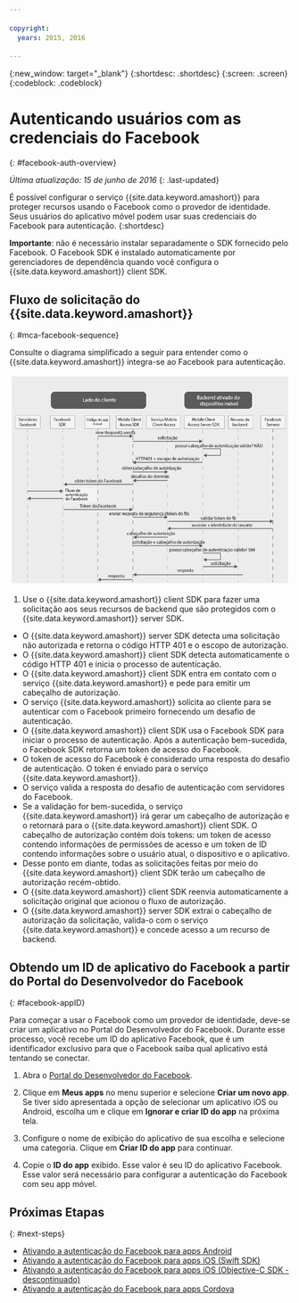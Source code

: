 ```yaml
---

copyright:
  years: 2015, 2016

---
```

{:new_window: target="_blank"}
{:shortdesc: .shortdesc}
{:screen: .screen}
{:codeblock: .codeblock}

# Autenticando usuários com as credenciais do Facebook
{: #facebook-auth-overview}

*Última atualização: 15 de junho de 2016*
{: .last-updated}

É possível configurar o serviço {{site.data.keyword.amashort}} para proteger recursos usando o Facebook como o provedor de identidade. Seus usuários do aplicativo móvel podem usar suas credenciais do Facebook para autenticação.
{:shortdesc}

**Importante**: não é necessário instalar separadamente o SDK fornecido pelo Facebook. O Facebook SDK é instalado automaticamente por gerenciadores de dependência quando você configura o {{site.data.keyword.amashort}} client SDK.

## Fluxo de solicitação do {{site.data.keyword.amashort}}
{: #mca-facebook-sequence}

Consulte o diagrama simplificado a seguir para entender como o {{site.data.keyword.amashort}} integra-se ao Facebook para autenticação.

![image](images/mca-sequence-facebook.jpg)

1. Use o {{site.data.keyword.amashort}} client SDK para fazer uma solicitação aos seus recursos de backend que são protegidos com o {{site.data.keyword.amashort}} server SDK.
* O {{site.data.keyword.amashort}} server SDK detecta uma solicitação não autorizada e retorna o código HTTP 401 e o escopo de autorização.
* O {{site.data.keyword.amashort}} client SDK detecta automaticamente o código HTTP 401 e inicia o processo de autenticação.
* O {{site.data.keyword.amashort}} client SDK entra em contato com o serviço {{site.data.keyword.amashort}} e pede para emitir um cabeçalho de autorização.
* O serviço {{site.data.keyword.amashort}} solicita ao cliente para se autenticar com o Facebook primeiro fornecendo um desafio de autenticação.
* O {{site.data.keyword.amashort}} client SDK usa o Facebook SDK para iniciar o processo de autenticação. Após a autenticação bem-sucedida, o Facebook SDK retorna um token de acesso do Facebook.
* O token de acesso do Facebook é considerado uma resposta do desafio de autenticação. O token é enviado para o serviço {{site.data.keyword.amashort}}.
* O serviço valida a resposta do desafio de autenticação com servidores do Facebook.
* Se a validação for bem-sucedida, o serviço {{site.data.keyword.amashort}} irá gerar um cabeçalho de autorização e o retornará para o {{site.data.keyword.amashort}} client SDK. O cabeçalho de autorização contém dois tokens: um token de acesso contendo informações de permissões de acesso e um token de ID contendo informações sobre o usuário atual, o dispositivo e o aplicativo.
* Desse ponto em diante, todas as solicitações feitas por meio do {{site.data.keyword.amashort}} client SDK terão um cabeçalho de autorização recém-obtido.
* O {{site.data.keyword.amashort}} client SDK reenvia automaticamente a solicitação original que acionou o fluxo de autorização.
* O {{site.data.keyword.amashort}} server SDK extrai o cabeçalho de autorização da solicitação, valida-o com o serviço {{site.data.keyword.amashort}} e concede acesso a um recurso de backend.

## Obtendo um ID de aplicativo do Facebook a partir do Portal do Desenvolvedor do Facebook
{: #facebook-appID}

Para começar a usar o Facebook como um provedor de identidade, deve-se criar um aplicativo no Portal do Desenvolvedor do Facebook. Durante esse processo, você recebe um ID do aplicativo Facebook, que é um identificador exclusivo para que o Facebook saiba qual aplicativo está tentando se conectar.

1. Abra o [Portal do Desenvolvedor do Facebook](https://developers.facebook.com).

1. Clique em **Meus apps** no menu superior e selecione **Criar um novo app**.
Se tiver sido apresentada a opção de selecionar um aplicativo iOS ou Android, escolha um e clique em **Ignorar e criar ID do app** na próxima tela.

1. Configure o nome de exibição do aplicativo de sua escolha e selecione uma categoria. Clique em **Criar ID do app** para continuar.

1. Copie o **ID do app** exibido. Esse valor é seu ID do aplicativo Facebook.  Esse valor será necessário para configurar a autenticação do Facebook com seu app móvel.

## Próximas Etapas
{: #next-steps}

* [Ativando a autenticação do Facebook para apps Android](facebook-auth-android.html)
* [Ativando a autenticação do Facebook para apps iOS (Swift SDK)](facebook-auth-ios-swift-sdk.html)
* [Ativando a autenticação do Facebook para apps iOS (Objective-C SDK - descontinuado)](facebook-auth-ios.html)
* [Ativando a autenticação do Facebook para apps Cordova](facebook-auth-cordova.html)
